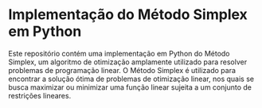 # Implementação do Método Simplex em Python

Este repositório contém uma implementação em Python do Método Simplex, um algoritmo de otimização amplamente utilizado para resolver problemas de programação linear. O Método Simplex é utilizado para encontrar a solução ótima de problemas de otimização linear, nos quais se busca maximizar ou minimizar uma função linear sujeita a um conjunto de restrições lineares.
